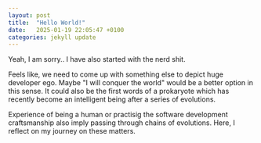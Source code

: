 ```yaml
---
layout: post
title:  "Hello World!"
date:   2025-01-19 22:05:47 +0100
categories: jekyll update
---
```

Yeah, I am sorry.. I have also started with the nerd shit. 

Feels like, we need to come up with something else to depict huge developer ego. Maybe "I will conquer the world" would be a better option in this sense. It could also be the first words of a prokaryote which has recently become an intelligent being after a series of evolutions.

Experience of being a human or practisig the software development craftsmanship also imply passing through chains of evolutions. Here, I reflect on my journey on these matters.

